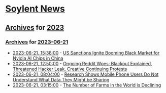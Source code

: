 # [Soylent News](../../../README.md)

## [Archives](../../index.md) for [2023](../index.md)

### [Archives](../../index.md) for [2023-06-21](index.md)

* [2023-06-21, 15:38:00](https://soylentnews.org/article.pl?sid=23/06/21/1255222&from=rss) - [US Sanctions Ignite Booming Black Market for Nvidia AI Chips in China](https://soylentnews.org/article.pl?sid=23/06/21/1255222&from=rss)
* [2023-06-21, 12:50:00](https://soylentnews.org/article.pl?sid=23/06/20/2239243&from=rss) - [Ongoing Reddit Woes:  Blackout Explained, Threatened Hacker Leak, Creative Continuing Protests](https://soylentnews.org/article.pl?sid=23/06/20/2239243&from=rss)
* [2023-06-21, 08:04:00](https://soylentnews.org/article.pl?sid=23/06/20/1621244&from=rss) - [Research Shows Mobile Phone Users Do Not Understand What Data They Might be Sharing](https://soylentnews.org/article.pl?sid=23/06/20/1621244&from=rss)
* [2023-06-21, 03:15:00](https://soylentnews.org/article.pl?sid=23/06/20/0547250&from=rss) - [The Number of Farms in the World is Declining](https://soylentnews.org/article.pl?sid=23/06/20/0547250&from=rss)

